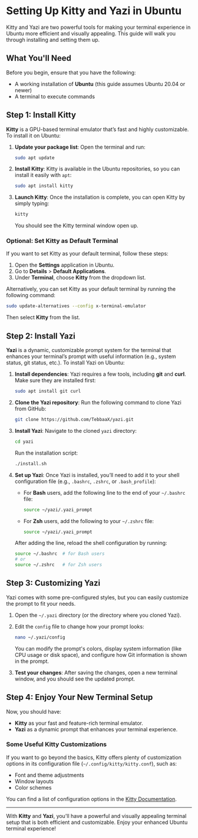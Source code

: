 

# Setting Up Kitty and Yazi in Ubuntu

Kitty and Yazi are two powerful tools for making your terminal experience in Ubuntu more efficient and visually appealing. This guide will walk you through installing and setting them up.

## What You'll Need

Before you begin, ensure that you have the following:

- A working installation of **Ubuntu** (this guide assumes Ubuntu 20.04 or newer)
- A terminal to execute commands

## Step 1: Install Kitty

**Kitty** is a GPU-based terminal emulator that’s fast and highly customizable. To install it on Ubuntu:

1. **Update your package list**:
   Open the terminal and run:
   ```bash
   sudo apt update
   ```

2. **Install Kitty**:
   Kitty is available in the Ubuntu repositories, so you can install it easily with `apt`:
   ```bash
   sudo apt install kitty
   ```

3. **Launch Kitty**:
   Once the installation is complete, you can open Kitty by simply typing:
   ```bash
   kitty
   ```

   You should see the Kitty terminal window open up.

### Optional: Set Kitty as Default Terminal
If you want to set Kitty as your default terminal, follow these steps:

1. Open the **Settings** application in Ubuntu.
2. Go to **Details** > **Default Applications**.
3. Under **Terminal**, choose **Kitty** from the dropdown list.

Alternatively, you can set Kitty as your default terminal by running the following command:
```bash
sudo update-alternatives --config x-terminal-emulator
```
Then select **Kitty** from the list.

## Step 2: Install Yazi

**Yazi** is a dynamic, customizable prompt system for the terminal that enhances your terminal’s prompt with useful information (e.g., system status, git status, etc.). To install Yazi on Ubuntu:

1. **Install dependencies**:
   Yazi requires a few tools, including **git** and **curl**. Make sure they are installed first:
   ```bash
   sudo apt install git curl
   ```

2. **Clone the Yazi repository**:
   Run the following command to clone Yazi from GitHub:
   ```bash
   git clone https://github.com/TebbaaX/yazi.git
   ```

3. **Install Yazi**:
   Navigate to the cloned `yazi` directory:
   ```bash
   cd yazi
   ```

   Run the installation script:
   ```bash
   ./install.sh
   ```

4. **Set up Yazi**:
   Once Yazi is installed, you’ll need to add it to your shell configuration file (e.g., `.bashrc`, `.zshrc`, or `.bash_profile`):

   - For **Bash** users, add the following line to the end of your `~/.bashrc` file:
     ```bash
     source ~/yazi/.yazi_prompt
     ```

   - For **Zsh** users, add the following to your `~/.zshrc` file:
     ```bash
     source ~/yazi/.yazi_prompt
     ```

   After adding the line, reload the shell configuration by running:
   ```bash
   source ~/.bashrc  # for Bash users
   # or
   source ~/.zshrc   # for Zsh users
   ```

## Step 3: Customizing Yazi

Yazi comes with some pre-configured styles, but you can easily customize the prompt to fit your needs.

1. Open the `~/.yazi` directory (or the directory where you cloned Yazi).
2. Edit the `config` file to change how your prompt looks:
   ```bash
   nano ~/.yazi/config
   ```

   You can modify the prompt's colors, display system information (like CPU usage or disk space), and configure how Git information is shown in the prompt.

3. **Test your changes**:
   After saving the changes, open a new terminal window, and you should see the updated prompt.

## Step 4: Enjoy Your New Terminal Setup

Now, you should have:

- **Kitty** as your fast and feature-rich terminal emulator.
- **Yazi** as a dynamic prompt that enhances your terminal experience.

### Some Useful Kitty Customizations

If you want to go beyond the basics, Kitty offers plenty of customization options in its configuration file (`~/.config/kitty/kitty.conf`), such as:

- Font and theme adjustments
- Window layouts
- Color schemes

You can find a list of configuration options in the [Kitty Documentation](https://sw.kovidgoyal.net/kitty/conf/).

---

With **Kitty** and **Yazi**, you'll have a powerful and visually appealing terminal setup that is both efficient and customizable. Enjoy your enhanced Ubuntu terminal experience!
